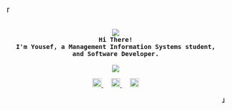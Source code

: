 <div align="justify">
<p align="left"><strong><samp>「</samp></strong></p>

<p align="center">
<br>
<image src="https://readme-typing-svg.herokuapp.com?font=Lato&duration=3000&size=300&color=CE378B&center=true&vCenter=true&width=200&height=10&lines=-">
<br>

  <samp>
    <b>
	  Hi There!
    <br>
    I'm Yousef, a Management Information Systems student,
    <br>
    and Software Developer.
    </b>
  </samp>

<br>
<br>
<image src="https://readme-typing-svg.herokuapp.com?font=Lato&duration=3000&size=300&color=CE378B&center=true&vCenter=true&width=200&height=10&lines=-">
<br>
</p>

<!-- Contact  -->
<p align="center">
  <a href="https://linkedin.com/in/yousafesaeed" target="_blank">
    <img alt="My LinkedIn" src="https://raw.githubusercontent.com/yousafesaeed/yousafesaeed/main/assets/linkedin.svg" width="20px" hight="20px"/>
  </a>&emsp;
  <a href="https://twitter.com/yousafesaeed/" target="_blank">
    <img alt="My Twitter" src="https://raw.githubusercontent.com/yousafesaeed/yousafesaeed/main/assets/twitter.svg"  width="20px" hight="20px"/>
  </a>&emsp;
  <a href="mailto:yousafesaeed@gmail.com" target="_blank">
    <img alt="My Email" src="https://raw.githubusercontent.com/yousafesaeed/yousafesaeed/main/assets/email.svg" width="20px" hight="20px"/>
  </a>
</p>


<p align="right"><strong><samp>」</samp></strong></p>
</div>
